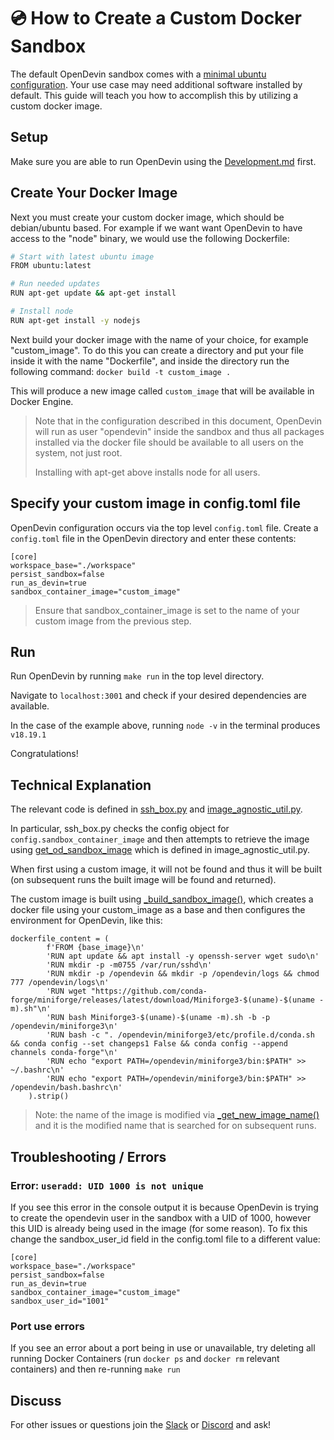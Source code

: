 # 💿 How to Create a Custom Docker Sandbox 

The default OpenDevin sandbox comes with a [minimal ubuntu configuration](https://github.com/OpenDevin/OpenDevin/blob/main/containers/sandbox/Dockerfile). Your use case may need additional software installed by default. This guide will teach you how to accomplish this by utilizing a custom docker image. 

## Setup

Make sure you are able to run OpenDevin using the [Development.md](https://github.com/OpenDevin/OpenDevin/blob/main/Development.md) first.

## Create Your Docker Image

Next you must create your custom docker image, which should be debian/ubuntu based. For example if we want want OpenDevin to have access to the "node" binary, we would use the following Dockerfile:  
```bash
# Start with latest ubuntu image
FROM ubuntu:latest

# Run needed updates
RUN apt-get update && apt-get install

# Install node
RUN apt-get install -y nodejs
```
Next build your docker image with the name of your choice, for example "custom_image". To do this you can create a directory and put your file inside it with the name "Dockerfile", and inside the directory run the following command: 
```docker build -t custom_image .``` 

This will produce a new image called ```custom_image``` that will be available in Docker Engine. 

> Note that in the configuration described in this document, OpenDevin will run as user "opendevin" inside the sandbox and thus all packages installed via the docker file should be available to all users on the system, not just root.
> 
> Installing with apt-get above installs node for all users.


## Specify your custom image in config.toml file

OpenDevin configuration occurs via the top level ```config.toml``` file. 
Create a ```config.toml``` file in the OpenDevin directory and enter these contents: 
```
[core]
workspace_base="./workspace"
persist_sandbox=false
run_as_devin=true
sandbox_container_image="custom_image"
```
> Ensure that sandbox_container_image is set to the name of your custom image from the previous step.

## Run  
Run OpenDevin by running ```make run``` in the top level directory.  

Navigate to ```localhost:3001``` and check if your desired dependencies are available.  

In the case of the example above, running ```node -v``` in the terminal produces ```v18.19.1``` 

Congratulations! 

## Technical Explanation 

The relevant code is defined in [ssh_box.py](https://github.com/OpenDevin/OpenDevin/blob/main/opendevin/runtime/docker/ssh_box.py) and [image_agnostic_util.py](https://github.com/OpenDevin/OpenDevin/blob/main/opendevin/runtime/docker/image_agnostic_util.py). 

In particular, ssh_box.py checks the config object for ```config.sandbox_container_image``` and then attempts to retrieve the image using [get_od_sandbox_image](https://github.com/OpenDevin/OpenDevin/blob/main/opendevin/runtime/docker/image_agnostic_util.py#L72) which is defined in image_agnostic_util.py. 

When first using a custom image, it will not be found and thus it will be built (on subsequent runs the built image will be found and returned). 

The custom image is built using [_build_sandbox_image()](https://github.com/OpenDevin/OpenDevin/blob/main/opendevin/runtime/docker/image_agnostic_util.py#L29), which creates a docker file using your custom_image as a base and then configures the environment for OpenDevin, like this: 
```
dockerfile_content = (
        f'FROM {base_image}\n'
        'RUN apt update && apt install -y openssh-server wget sudo\n'
        'RUN mkdir -p -m0755 /var/run/sshd\n'
        'RUN mkdir -p /opendevin && mkdir -p /opendevin/logs && chmod 777 /opendevin/logs\n'
        'RUN wget "https://github.com/conda-forge/miniforge/releases/latest/download/Miniforge3-$(uname)-$(uname -m).sh"\n'
        'RUN bash Miniforge3-$(uname)-$(uname -m).sh -b -p /opendevin/miniforge3\n'
        'RUN bash -c ". /opendevin/miniforge3/etc/profile.d/conda.sh && conda config --set changeps1 False && conda config --append channels conda-forge"\n'
        'RUN echo "export PATH=/opendevin/miniforge3/bin:$PATH" >> ~/.bashrc\n'
        'RUN echo "export PATH=/opendevin/miniforge3/bin:$PATH" >> /opendevin/bash.bashrc\n'
    ).strip()
```

> Note: the name of the image is modified via [_get_new_image_name()](https://github.com/OpenDevin/OpenDevin/blob/main/opendevin/runtime/docker/image_agnostic_util.py#L63) and it is the modified name that is searched for on subsequent runs.

## Troubleshooting / Errors 

### Error: ```useradd: UID 1000 is not unique```
If you see this error in the console output it is because OpenDevin is trying to create the opendevin user in the sandbox with a UID of 1000, however this UID is already being used in the image (for some reason). To fix this change the sandbox_user_id field in the config.toml file to a different value: 
```
[core]
workspace_base="./workspace"
persist_sandbox=false
run_as_devin=true
sandbox_container_image="custom_image"
sandbox_user_id="1001"
```

### Port use errors 

If you see an error about a port being in use or unavailable, try deleting all running Docker Containers (run `docker ps` and `docker rm` relevant containers) and then re-running ```make run``` 

## Discuss 

For other issues or questions join the [Slack](https://join.slack.com/t/opendevin/shared_invite/zt-2jsrl32uf-fTeeFjNyNYxqSZt5NPY3fA) or [Discord](https://discord.gg/ESHStjSjD4) and ask! 
